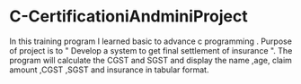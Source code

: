 # C-CertificationiAndminiProject
In this training program I learned basic to advance c programming . Purpose of project is to " Develop a system to get final settlement of insurance ". The program will calculate the CGST and SGST and display the name ,age, claim amount ,CGST ,SGST and insurance in tabular format.
